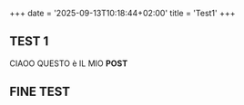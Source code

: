 +++
date = '2025-09-13T10:18:44+02:00'
title = 'Test1'
+++


## TEST 1

CIAOO QUESTO è IL MIO **POST**

## FINE TEST